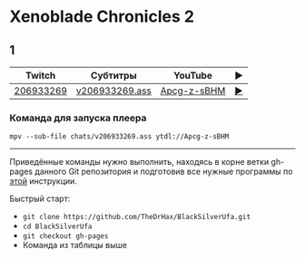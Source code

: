 # Xenoblade Chronicles 2

## 1

| Twitch | Субтитры | YouTube | ▶ |
| ------ | -------- | ------- | - |
| [206933269](https://www.twitch.tv/videos/206933269) | [v206933269.ass](../chats/v206933269.ass) | [Apcg-z-sBHM](https://www.youtube.com/watch?v=Apcg-z-sBHM) | [▶](../src/player.html?v=Apcg-z-sBHM&s=206933269) |

### Команда для запуска плеера

```
mpv --sub-file chats/v206933269.ass ytdl://Apcg-z-sBHM
```
----

Приведённые команды нужно выполнить, находясь в корне ветки gh-pages данного Git репозитория и подготовив все нужные программы по [этой](../tutorials/watch-online.md) инструкции.

Быстрый старт:
* `git clone https://github.com/TheDrHax/BlackSilverUfa.git`
* `cd BlackSilverUfa`
* `git checkout gh-pages`
* Команда из таблицы выше

